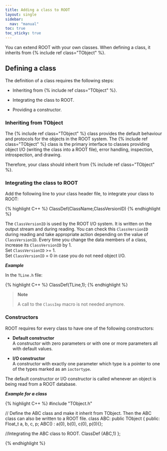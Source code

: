 ```yaml
---
title: Adding a class to ROOT
layout: single
sidebar:
  nav: "manual"
toc: true
toc_sticky: true
---
```


You can extend ROOT with your own classes. When defining a class, it inherits from {% include ref class="TObject" %}.

## Defining a class

The definition of a class requires the following steps:

  - Inheriting from {% include ref class="TObject" %}.

  - Integrating the class to ROOT.

  - Providing a constructor.

### Inheriting from TObject

The {% include ref class="TObject" %} class provides the default behaviour and protocols for the objects in the ROOT system. The {% include ref class="TObject" %} class is the primary interface to classes providing object I/O (writing the class into a ROOT file), error handling, inspection, introspection, and drawing.

Therefore, your class should inherit from {% include ref class="TObject" %}.

### Integrating the class to ROOT

Add the following line to your class header file, to integrate your class to ROOT:

{% highlight C++ %}
   ClassDef(ClassName,ClassVersionID)
{% endhighlight %}

The `ClassVersionID` is used by the ROOT I/O system. It is written on the output stream and during reading. You can check this `ClassVersionID` during reading and take appropriate action depending on the value of `ClassVersionID`.
Every time you change the data members of a class, increase its `ClassVersionID` by 1.<br>
Set `ClassVersionID` >= 1.<br>
Set `ClassVersionID` = 0 in case you do not need object I/O.

_**Example**_

In the `TLine.h` file:

{% highlight C++ %}
   ClassDef(TLine,1);
{% endhighlight %}

> **Note**
>
>  A call to the `ClassImp` macro is not needed anymore.

### Constructors

ROOT requires for every class to have one of the following constructors:

  - **Default constructor**<br>
   A constructor with zero parameters or with one or more parameters all with default values.

  - **I/O constructor**<br>
   A constructor with exactly one parameter which type is a pointer to one of the types marked as an `ioctortype`.

The default constructor or I/O constructor is called whenever an object is being read from a ROOT database.

_**Example for a class**_

{% highlight C++ %}
#include "TObject.h"

// Define the ABC class and make it inherit from TObject. Then the ABC class can also be written to a ROOT file.
   class ABC: public TObject {
   public:
   Float_t a, b, c, p;
   ABC() : a(0), b(0), c(0), p(0){};

//Integrating the ABC class to ROOT.
   ClassDef (ABC,1)
};

{% endhighlight %}

